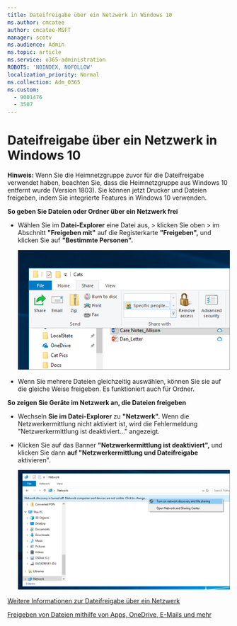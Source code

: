 ```yaml
---
title: Dateifreigabe über ein Netzwerk in Windows 10
ms.author: cmcatee
author: cmcatee-MSFT
manager: scotv
ms.audience: Admin
ms.topic: article
ms.service: o365-administration
ROBOTS: 'NOINDEX, NOFOLLOW'
localization_priority: Normal
ms.collection: Adm_O365
ms.custom:
  - 9001476
  - 3507
---
```


# <a name="file-sharing-over-a-network-in-windows-10"></a>Dateifreigabe über ein Netzwerk in Windows 10

**Hinweis:** Wenn Sie die Heimnetzgruppe zuvor für die Dateifreigabe verwendet haben, beachten Sie, dass die Heimnetzgruppe aus Windows 10 entfernt wurde (Version 1803). Sie können jetzt Drucker und Dateien freigeben, indem Sie integrierte Features in Windows 10 verwenden.

**So geben Sie Dateien oder Ordner über ein Netzwerk frei**

- Wählen Sie im **Datei-Explorer** eine Datei aus, > klicken Sie oben > im Abschnitt **"Freigeben mit"** auf die Registerkarte **"Freigeben",** und klicken Sie auf **"Bestimmte Personen".**

    ![Geben Sie eine Datei für bestimmte Personen frei.](media/share-with-specific-people.png)
          
- Wenn Sie mehrere Dateien gleichzeitig auswählen, können Sie sie auf die gleiche Weise freigeben. Es funktioniert auch für Ordner.

**So zeigen Sie Geräte im Netzwerk an, die Dateien freigeben**

- Wechseln **Sie im Datei-Explorer** zu **"Netzwerk".** Wenn die Netzwerkermittlung nicht aktiviert ist, wird die Fehlermeldung "Netzwerkermittlung ist deaktiviert..." angezeigt.

- Klicken Sie auf das Banner **"Netzwerkermittlung ist deaktiviert",** und klicken Sie dann **auf "Netzwerkermittlung und Dateifreigabe** aktivieren".

    ![Aktivieren Sie die Netzwerkermittlung und Dateifreigabe.](media/turn-on-network-discovery.png)

[Weitere Informationen zur Dateifreigabe über ein Netzwerk](https://support.microsoft.com/help/4092694/windows-10-file-sharing-over-a-network)

[Freigeben von Dateien mithilfe von Apps, OneDrive, E-Mails und mehr](https://support.microsoft.com/help/4027674/windows-10-share-files-in-file-explorer)
